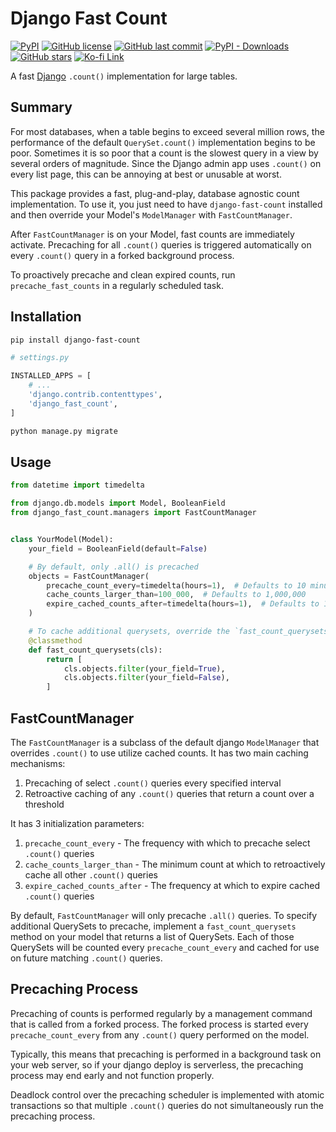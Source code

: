 # Django Fast Count

[![PyPI](https://img.shields.io/pypi/v/django-fast-count)](https://pypi.org/project/django-fast-count/)
[![GitHub license](https://img.shields.io/github/license/curvedinf/django-fast-count)](LICENSE)
[![GitHub last commit](https://img.shields.io/github/last-commit/curvedinf/django-fast-count)](https://github.com/curvedinf/django-fast-count/commits/main)
[![PyPI - Downloads](https://img.shields.io/pypi/dm/django-fast-count)](https://pypi.org/project/django-fast-count/)
[![GitHub stars](https://img.shields.io/github/stars/curvedinf/django-fast-count)](https://github.com/curvedinf/django-fast-count/stargazers)
[![Ko-fi Link](kofi.webp)](https://ko-fi.com/A0A31B6VB6)

A fast [Django](https://djangoproject.com) `.count()` implementation for large tables.

## Summary

For most databases, when a table begins to exceed several million rows,
the performance of the default `QuerySet.count()` implementation begins to be 
poor. Sometimes it is so poor that a count is the slowest query in a view by 
several orders of magnitude. Since the Django admin app uses `.count()` on every
list page, this can be annoying at best or unusable at worst.

This package provides a fast, plug-and-play, database agnostic count 
implementation. To use it, you just need to have 
`django-fast-count` installed and then override your Model's 
`ModelManager` with `FastCountManager`.

After `FastCountManager` is on your Model, fast counts are immediately
activate. Precaching for all `.count()` queries is triggered automatically
on every `.count()` query in a forked background process.

To proactively precache and clean expired counts, run `precache_fast_counts`
in a regularly scheduled task.

## Installation

```bash
pip install django-fast-count
```

```python
# settings.py

INSTALLED_APPS = [
    # ...
    'django.contrib.contenttypes',
    'django_fast_count',
]
```

```bash
python manage.py migrate
```

## Usage

```python
from datetime import timedelta

from django.db.models import Model, BooleanField
from django_fast_count.managers import FastCountManager


class YourModel(Model):
    your_field = BooleanField(default=False)

    # By default, only .all() is precached
    objects = FastCountManager(
        precache_count_every=timedelta(hours=1),  # Defaults to 10 minutes
        cache_counts_larger_than=100_000,  # Defaults to 1,000,000
        expire_cached_counts_after=timedelta(hours=1),  # Defaults to 10 minutes
    )

    # To cache additional querysets, override the `fast_count_querysets`
    @classmethod
    def fast_count_querysets(cls):
        return [
            cls.objects.filter(your_field=True),
            cls.objects.filter(your_field=False),
        ]
```

## FastCountManager

The `FastCountManager` is a subclass of the default django `ModelManager` that 
overrides `.count()` to use utilize cached counts. It has two main caching mechanisms:

1. Precaching of select `.count()` queries every specified interval
2. Retroactive caching of any `.count()` queries that return a count over a threshold

It has 3 initialization parameters:

1. `precache_count_every` - The frequency with which to precache select `.count()` queries
2. `cache_counts_larger_than` - The minimum count at which to retroactively cache all other
`.count()` queries
3. `expire_cached_counts_after` - The frequency at which to expire cached `.count()` queries

By default, `FastCountManager` will only precache `.all()` queries. To specify additional
QuerySets to precache, implement a `fast_count_querysets` method on your model that returns a 
list of QuerySets. Each of those QuerySets will be counted every `precache_count_every` and cached
for use on future matching `.count()` queries.

## Precaching Process

Precaching of counts is performed regularly by a management command that is called from a forked
process. The forked process is started every `precache_count_every` from any `.count()` query
performed on the model.

Typically, this means that precaching is performed in a background task on your web server,
so if your django deploy is serverless, the precaching process may end early and not function
properly.

Deadlock control over the precaching scheduler is implemented with atomic transactions so that
multiple `.count()` queries do not simultaneously run the precaching process.
